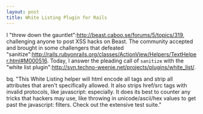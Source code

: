 ```yaml
--- 
layout: post
title: White Listing Plugin for Rails
---
```

I "threw down the gauntlet":http://beast.caboo.se/forums/5/topics/319, challenging anyone to post XSS hacks on Beast.  The community accepted and brought in some challengers that defeated "sanitize":http://rails.rubyonrails.org/classes/ActionView/Helpers/TextHelper.html#M000516.  Today, I answer the pleading call of <code>sanitize</code> with the "white list plugin":http://svn.techno-weenie.net/projects/plugins/white_list/.

bq. "This White Listing helper will html encode all tags and strip all attributes that aren't specifically allowed.  It also strips href/src tags with invalid protocols, like javascript: especially.  It does its best to counter any tricks that hackers may use, like throwing in unicode/ascii/hex values to get past the javascript: filters.  Check out the extensive test suite."
